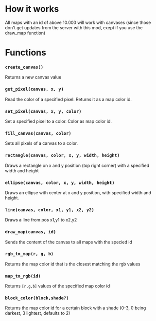 # How it works

All maps with an id of above 10.000 will work with canvases (since those don't get updates from the server with this mod, exept if you use the draw_map function)


# Functions

### `create_canvas()`

Returns a new canvas value

### `get_pixel(canvas, x, y)`

Read the color of a specified pixel. Returns it as a map color id.

### `set_pixel(canvas, x, y, color)`

Set a specified pixel to a color. Color as map color id.

### `fill_canvas(canvas, color)`

Sets all pixels of a canvas to a color.

### `rectangle(canvas, color, x, y, width, height)`

Draws a rectangle on x and y position (top right corner) with a specified width and height

### `ellipse(canvas, color, x, y, width, height)`

Draws an ellipse with center at x and y position, with specified width and height.

### `line(canvas, color, x1, y1, x2, y2)`

Draws a line from pos x1,y1 to x2,y2

### `draw_map(canvas, id)`

Sends the content of the canvas to all maps with the specied id

### `rgb_to_map(r, g, b)`

Returns the map color id that is the closest matching the rgb values

### `map_to_rgb(id)`

Returns `[r,g,b]` values of the specified map color id

### `block_color(block,shade?)`

Returns the map color id for a certain block with a shade (0-3, 0 being darkest, 3 lightest, defaults to 2)